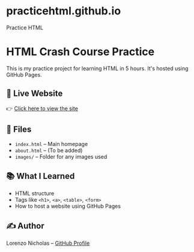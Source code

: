 # practicehtml.github.io
Practice HTML

# HTML Crash Course Practice

This is my practice project for learning HTML in 5 hours. It's hosted using GitHub Pages.

## 🔗 Live Website
👉 [Click here to view the site](https://lorenzonicholas.github.io/practicehtml.github.io/)

## 📂 Files
- `index.html` – Main homepage
- `about.html` – (To be added)
- `images/` – Folder for any images used

## 📚 What I Learned
- HTML structure
- Tags like `<h1>`, `<a>`, `<table>`, `<form>`
- How to host a website using GitHub Pages

## ✍️ Author
Lorenzo Nicholas – [GitHub Profile](https://github.com/lorenzonicholas)
